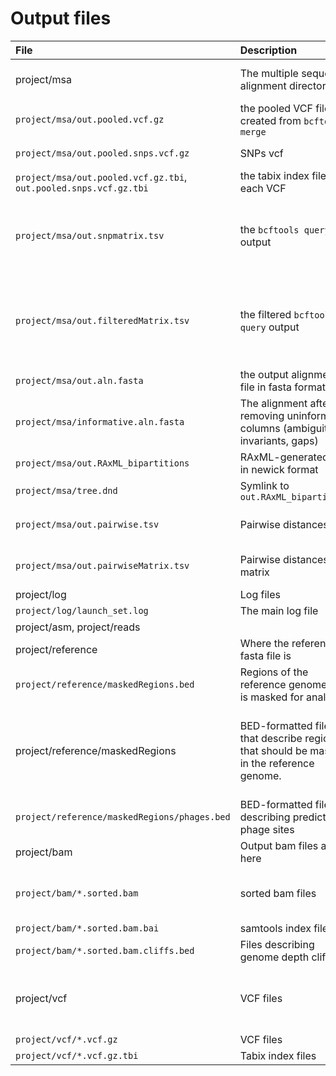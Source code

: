 Output files
============
| File    |   Description  | Notes |
|:--------|:---------------|:------|
|project/msa | The multiple sequence alignment directory | Most of the output files you want are here like the multiple sequence alignment and the phylogeny|
|`project/msa/out.pooled.vcf.gz` | the pooled VCF file created from `bcftools merge` | |
|`project/msa/out.pooled.snps.vcf.gz` | SNPs vcf | The same data as `out.pooled.vcf.gz` but filtered to SNPs only. |
|`project/msa/out.pooled.vcf.gz.tbi`, `out.pooled.snps.vcf.gz.tbi` | the tabix index file for each VCF | |
|`project/msa/out.snpmatrix.tsv` | the `bcftools query` output | This file is essentially the main SNP matrix and describes the position and allele for each genome.  Each allele is in the genotype (GT) format, as specified in the vcf format specification |
|`project/msa/out.filteredMatrix.tsv` | the filtered `bcftools query` output | After `out.snpmatrix.tsv` is generated, this file describes remaining SNPs after some are filtered out, usually because the `--allowedFlanking` option in `launch_set.pl`, `--allowed` in `filterMatrix.pl`, or similar parameters in other scripts |
|`project/msa/out.aln.fasta` | the output alignment file in fasta format. | Make any changes to this file before running a phylogeny |program.  Do not use `informative.aln.fasta` to make edits because positions might come and go and therefore you might lose resolution. After any edits, use `removeUninformativeSites.pl` to re-create `informative.aln.fasta`  |
| `project/msa/informative.aln.fasta` | The alignment after removing uninformative columns (ambiguities, invariants, gaps) | Do not make any changes to this file before running a phylogeny. Make the changes in `out.aln.fasta` |
| `project/msa/out.RAxML_bipartitions` | RAxML-generated tree in newick format | |
| `project/msa/tree.dnd` | Symlink to `out.RAxML_bipartitions`| |
| `project/msa/out.pairwise.tsv` | Pairwise distances file | Format: tab-delimited with three columns: genome1, genome2, hqSNP distance |
| `project/msa/out.pairwiseMatrix.tsv` | Pairwise distances matrix | The same data as `out.pairwise.tsv`, but in a 2-d matrix. Generated with `pairwiseTo2d.pl`. |
|project/log| Log files||
|`project/log/launch_set.log`    | The main log file | |
|project/asm, project/reads || The input assemblies and reads. | |
|project/reference | Where the reference fasta file is||
|`project/reference/maskedRegions.bed` | Regions of the reference genome that is masked for analysis. | |
|project/reference/maskedRegions | BED-formatted files that describe regions that should be masked in the reference genome.|  You may also create your own file that can have any filename with extension `.bed`. This file can describe your manually-chosen regions that should be masked.  These regions will be incorporated into `project/reference/maskedRegions.bed`.|
|`project/reference/maskedRegions/phages.bed`| BED-formatted file describing predicted phage sites||
|project/bam| Output bam files are here|
|`project/bam/*.sorted.bam` | sorted bam files | The query and reference name are encoded in the filename; many times the reference name will just be called "reference." |
|`project/bam/*.sorted.bam.bai` | samtools index file || 
|`project/bam/*.sorted.bam.cliffs.bed` | Files describing genome depth cliffs | These are only present if you specified `--mask-cliffs` |
|project/vcf |VCF files|Have the same file format as the `*.sorted.bam` files, so that they can be matched easily when running Lyve-SET. These files are sorted with vcftools and compressed with bgzip.|
|`project/vcf/*.vcf.gz`|VCF files |Filtered VCF files||
|`project/vcf/*.vcf.gz.tbi`| Tabix index files||
